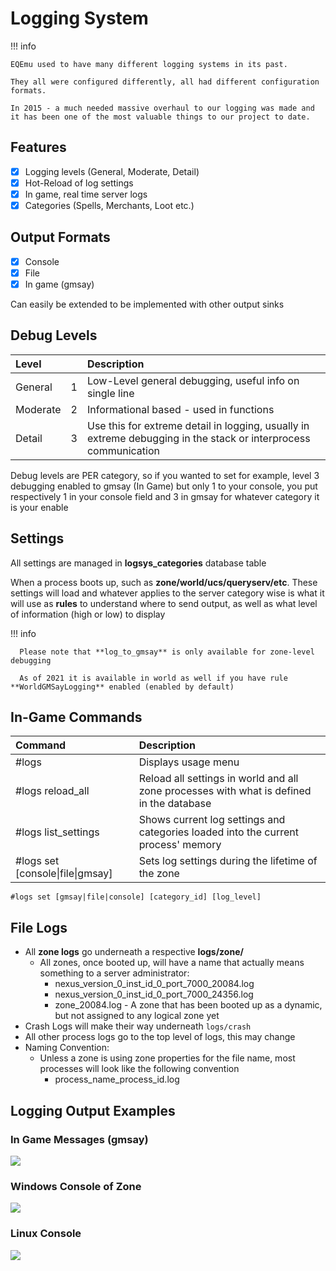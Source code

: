 # Logging System

!!! info

    EQEmu used to have many different logging systems in its past. 

    They all were configured differently, all had different configuration formats. 

    In 2015 - a much needed massive overhaul to our logging was made and it has been one of the most valuable things to our project to date.

## Features

* [x] Logging levels (General, Moderate, Detail)
* [x] Hot-Reload of log settings
* [x] In game, real time server logs
* [x] Categories (Spells, Merchants, Loot etc.)

## Output Formats

* [x] Console
* [x] File
* [x] In game (gmsay)

Can easily be extended to be implemented with other output sinks

## Debug Levels

| **Level** |  | **Description** |
| :--- | :--- | :--- |
| General | 1 | Low-Level general debugging, useful info on single line |
| Moderate | 2 | Informational based - used in functions |
| Detail | 3 | Use this for extreme detail in logging, usually in extreme debugging in the stack or interprocess communication |

Debug levels are PER category, so if you wanted to set for example, level 3 debugging enabled to gmsay (In Game) but only 1 to your console, you put respectively 1 in your console field and 3 in gmsay for whatever category it is your enable

## Settings

All settings are managed in **logsys_categories** database table

When a process boots up, such as **zone/world/ucs/queryserv/etc**. These settings will load and whatever applies to the server category wise is what it will use as **rules** to understand where to send output, as well as what level of information (high or low) to display

!!! info

      Please note that **log_to_gmsay** is only available for zone-level debugging

      As of 2021 it is available in world as well if you have rule **WorldGMSayLogging** enabled (enabled by default)


## In-Game Commands

| **Command** | **Description** |
| :--- | :--- |
| #logs | Displays usage menu |
| #logs reload_all | Reload all settings in world and all zone processes with what is defined in the database |
| #logs list_settings | Shows current log settings and categories loaded into the current process' memory |
| #logs set [console\|file\|gmsay] | Sets log settings during the lifetime of the zone |

```text
#logs set [gmsay|file|console] [category_id] [log_level]
```

## File Logs

* All **zone logs** go underneath a respective **logs/zone/**
  * All zones, once booted up, will have a name that actually means something to a server administrator:
    * nexus_version_0_inst_id_0_port_7000_20084.log
    * nexus_version_0_inst_id_0_port_7000_24356.log
    * zone_20084.log - A zone that has been booted up as a dynamic, but not assigned to any logical zone yet
* Crash Logs will make their way underneath `logs/crash`
* All other process logs go to the top level of logs, this may change
* Naming Convention:
  * Unless a zone is using zone properties for the file name, most processes will look like the following convention
    * process_name_process_id.log

## Logging Output Examples

### In Game Messages (gmsay)

![](https://github.com/EQEmu/Server/wiki/images/FaWAgAq.gif?raw=true)

### Windows Console of Zone

![](https://camo.githubusercontent.com/e632e54b062cb1574fe7228a8b96ec448f4566aa/68747470733a2f2f692e696d6775722e636f6d2f6f6b57673279382e706e67)

### Linux Console

![](https://camo.githubusercontent.com/f850f759deb0332226829d2f6c806885f08e7a6b/68747470733a2f2f692e696d6775722e636f6d2f5343396c4f344e2e706e67)

